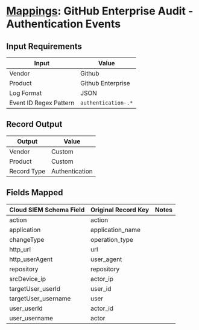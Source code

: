 # [Mappings](README.md): GitHub Enterprise Audit  - Authentication Events

## Input Requirements

|Input|Value|
|-----|-----|
|Vendor|Github|
|Product|Github Enterprise|
|Log Format|JSON|
|Event ID Regex Pattern|`authentication-.*`|

## Record Output

|Output|Value|
|------|-----|
|Vendor|Custom|
|Product|Custom|
|Record Type|Authentication|

## Fields Mapped

|Cloud SIEM Schema Field|Original Record Key|Notes|
|-----------------------|-------------------|-----|
|action|action||
|application|application_name||
|changeType|operation_type||
|http_url|url||
|http_userAgent|user_agent||
|repository|repository||
|srcDevice_ip|actor_ip||
|targetUser_userId|user_id||
|targetUser_username|user||
|user_userId|actor_id||
|user_username|actor||

